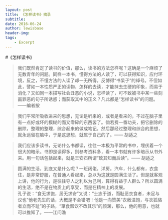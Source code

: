 ```yaml
---
layout: post
title: 《怎样读书》摘录
subtitle:
date: 2016-06-24
author: lewisbase
header-img:
tags: 
    - Excerpt
---
```

#《怎样读书》

> 我们既然肯定了读书的价值，那么，读书的方法怎样呢？这确是一个麻烦了无数青年的问题。同样一本书，懂得方法的人读了，可以获得知识，应付环境，反之，不懂方法的人读了却一无所得，反博得“书呆子”的绰号。不但如此，譬如一本性质严正的读物，怎样的去读，才能抹去生硬的印象，而易于消化？又如同一本描写社会丑恶的小说，怎样读了，可不致被书中某一些刻画罪恶的句子所诱惑；而获取其中的正义？凡此都是“怎样读书”的问题。——编者按


> 我们平常所吸收进来的思想，无论是听来的，或者是看来的，不过在脑子里有一点好或坏的模糊的而又零碎的东西罢了。倘若费一番功夫，把它删除的删除，整理的整理，综合起来的做成笔记，然后那经过整理和综合的思想，就永远留在脑中，于是这思想，就属于自己的了。—— 胡适之

> 我们应该多读书，无论什么书都读，往往一本极为平常的书中，埋伏着一个很大的暗示。书即是读得多，则参考资料多，看一本书就有许多暗示从书外来。用一句话包括起来，就是王安石所谓“致其知而后读”。—— 胡适之


> 圆满的生活，到底又是什么呢？一班阔佬，洋房。汽车，什么都有，衣食住，是非常舒服，在普通人看起来，总以为这就是圆满生活了。但是就客观上讲，他的行为，是往往夺人之利以为己利，算得有益于人群么？所以圆满的生活，绝不是在物质上的享受，而是在精神上的发展。  
孔子说：“食无求饱，居无求安”又说：“士志于道，而耻恶衣食者，未足与议也”他老先生的话，大概是不会错吧！他是一向赞美“衣敝温饱，与衣狐貉者立而不耻”的子路，“箪食瓢饮不改其乐”的颜渊，那么，他的用意，也就可以推知了。——江问渔
